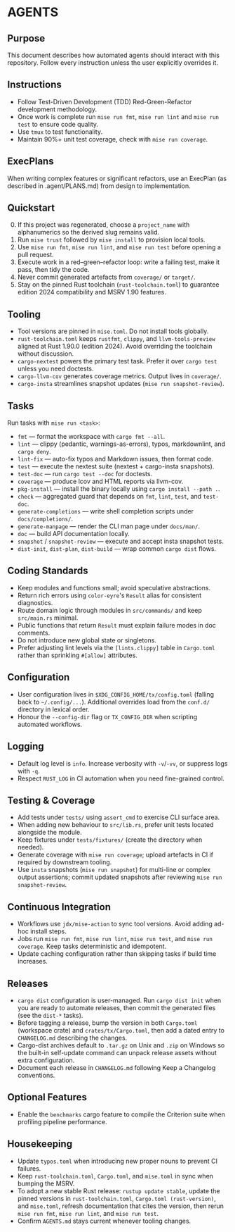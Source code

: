 # AGENTS

## Purpose

This document describes how automated agents should interact with this repository. Follow every instruction unless the user explicitly overrides it.

## Instructions

- Follow Test-Driven Development (TDD) Red-Green-Refactor development methodology.
- Once work is complete run `mise run fmt`, `mise run lint` and `mise run test` to ensure code quality.
- Use `tmux` to test functionality.
- Maintain 90%+ unit test coverage, check with `mise run coverage`.

## ExecPlans

When writing complex features or significant refactors, use an ExecPlan (as described in .agent/PLANS.md) from design to implementation.

## Quickstart

0. If this project was regenerated, choose a `project_name` with alphanumerics so the derived slug remains valid.
1. Run `mise trust` followed by `mise install` to provision local tools.
2. Use `mise run fmt`, `mise run lint`, and `mise run test` before opening a pull request.
3. Execute work in a red–green–refactor loop: write a failing test, make it pass, then tidy the code.
4. Never commit generated artefacts from `coverage/` or `target/`.
5. Stay on the pinned Rust toolchain (`rust-toolchain.toml`) to guarantee edition 2024 compatibility and MSRV 1.90 features.

## Tooling

- Tool versions are pinned in `mise.toml`. Do not install tools globally.
- `rust-toolchain.toml` keeps `rustfmt`, `clippy`, and `llvm-tools-preview` aligned at Rust 1.90.0 (edition 2024). Avoid overriding the toolchain without discussion.
- `cargo-nextest` powers the primary test task. Prefer it over `cargo test` unless you need doctests.
- `cargo-llvm-cov` generates coverage metrics. Output lives in `coverage/`.
- `cargo-insta` streamlines snapshot updates (`mise run snapshot-review`).

## Tasks

Run tasks with `mise run <task>`:

- `fmt` — format the workspace with `cargo fmt --all`.
- `lint` — clippy (pedantic, warnings-as-errors), typos, markdownlint, and `cargo deny`.
- `lint-fix` — auto-fix typos and Markdown issues, then format code.
- `test` — execute the nextest suite (nextest + cargo-insta snapshots).
- `test-doc` — run `cargo test --doc` for doctests.
- `coverage` — produce lcov and HTML reports via llvm-cov.
- `pkg-install` — install the binary locally using `cargo install --path .`.
- `check` — aggregated guard that depends on `fmt`, `lint`, `test`, and `test-doc`.
- `generate-completions` — write shell completion scripts under `docs/completions/`.
- `generate-manpage` — render the CLI man page under `docs/man/`.
- `doc` — build API documentation locally.
- `snapshot` / `snapshot-review` — execute and accept insta snapshot tests.
- `dist-init`, `dist-plan`, `dist-build` — wrap common `cargo dist` flows.

## Coding Standards

- Keep modules and functions small; avoid speculative abstractions.
- Return rich errors using `color-eyre`'s `Result` alias for consistent diagnostics.
- Route domain logic through modules in `src/commands/` and keep `src/main.rs` minimal.
- Public functions that return `Result` must explain failure modes in doc comments.
- Do not introduce new global state or singletons.
- Prefer adjusting lint levels via the `[lints.clippy]` table in `Cargo.toml` rather than sprinkling `#[allow]` attributes.

## Configuration

- User configuration lives in `$XDG_CONFIG_HOME/tx/config.toml` (falling back to `~/.config/...`). Additional overrides load from the `conf.d/` directory in lexical order.
- Honour the `--config-dir` flag or `TX_CONFIG_DIR` when scripting automated workflows.

## Logging

- Default log level is `info`. Increase verbosity with `-v`/`-vv`, or suppress logs with `-q`.
- Respect `RUST_LOG` in CI automation when you need fine-grained control.

## Testing & Coverage

- Add tests under `tests/` using `assert_cmd` to exercise CLI surface area.
- When adding new behaviour to `src/lib.rs`, prefer unit tests located alongside the module.
- Keep fixtures under `tests/fixtures/` (create the directory when needed).
- Generate coverage with `mise run coverage`; upload artefacts in CI if required by downstream tooling.
- Use `insta` snapshots (`mise run snapshot`) for multi-line or complex output assertions; commit updated snapshots after reviewing `mise run snapshot-review`.

## Continuous Integration

- Workflows use `jdx/mise-action` to sync tool versions. Avoid adding ad-hoc install steps.
- Jobs run `mise run fmt`, `mise run lint`, `mise run test`, and `mise run coverage`. Keep tasks deterministic and idempotent.
- Update caching configuration rather than skipping tasks if build time increases.

## Releases

- `cargo dist` configuration is user-managed. Run `cargo dist init` when you are ready to automate releases, then commit the generated files (see the `dist-*` tasks).
- Before tagging a release, bump the version in both `Cargo.toml` (workspace crate) and `crates/tx/Cargo.toml`, then add a dated entry to `CHANGELOG.md` describing the changes.
- Cargo-dist archives default to `.tar.gz` on Unix and `.zip` on Windows so the built-in self-update command can unpack release assets without extra configuration.
- Document each release in `CHANGELOG.md` following Keep a Changelog conventions.

## Optional Features

- Enable the `benchmarks` cargo feature to compile the Criterion suite when profiling pipeline performance.

## Housekeeping

- Update `typos.toml` when introducing new proper nouns to prevent CI failures.
- Keep `rust-toolchain.toml`, `Cargo.toml`, and `mise.toml` in sync when bumping the MSRV.
- To adopt a new stable Rust release: `rustup update stable`, update the pinned versions in `rust-toolchain.toml`, `Cargo.toml (rust-version)`, and `mise.toml`, refresh documentation that cites the version, then rerun `mise run fmt`, `mise run lint`, and `mise run test`.
- Confirm `AGENTS.md` stays current whenever tooling changes.
